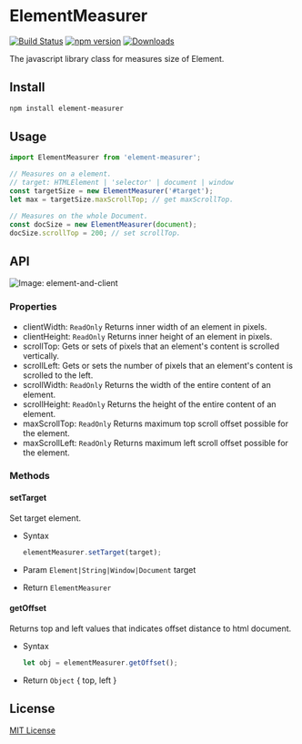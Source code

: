 # ElementMeasurer

[![Build Status](https://travis-ci.org/archco/element-measurer.svg?branch=master)](https://travis-ci.org/archco/element-measurer)
[![npm version](https://badge.fury.io/js/element-measurer.svg)](https://www.npmjs.com/package/element-measurer)
[![Downloads](https://img.shields.io/npm/dm/element-measurer.svg)](https://www.npmjs.com/package/element-measurer)

The javascript library class for measures size of Element.

## Install

``` sh
npm install element-measurer
```

## Usage

``` js
import ElementMeasurer from 'element-measurer';

// Measures on a element.
// target: HTMLElement | 'selector' | document | window
const targetSize = new ElementMeasurer('#target');
let max = targetSize.maxScrollTop; // get maxScrollTop.

// Measures on the whole Document.
const docSize = new ElementMeasurer(document);
docSize.scrollTop = 200; // set scrollTop.
```

## API

![Image: element-and-client](https://raw.githubusercontent.com/archco/element-measurer/master/element-and-client.png)

### Properties

- clientWidth: `ReadOnly` Returns inner width of an element in pixels.
- clientHeight: `ReadOnly` Returns inner height of an element in pixels.
- scrollTop: Gets or sets of pixels that an element's content is scrolled vertically.
- scrollLeft: Gets or sets the number of pixels that an element's content is scrolled to the left.
- scrollWidth: `ReadOnly` Returns the width of the entire content of an element.
- scrollHeight: `ReadOnly` Returns the height of the entire content of an element.
- maxScrollTop: `ReadOnly` Returns maximum top scroll offset possible for the element.
- maxScrollLeft: `ReadOnly` Returns maximum left scroll offset possible for the element.

### Methods

#### setTarget

Set target element.

- Syntax

  ``` js
  elementMeasurer.setTarget(target);
  ```

- Param `Element|String|Window|Document` target
- Return `ElementMeasurer`

#### getOffset

Returns top and left values that indicates offset distance to html document.

- Syntax

  ``` js
  let obj = elementMeasurer.getOffset();
  ```

- Return `Object` { top, left }

## License

[MIT License](https://github.com/archco/element-measurer/blob/master/LICENSE)
